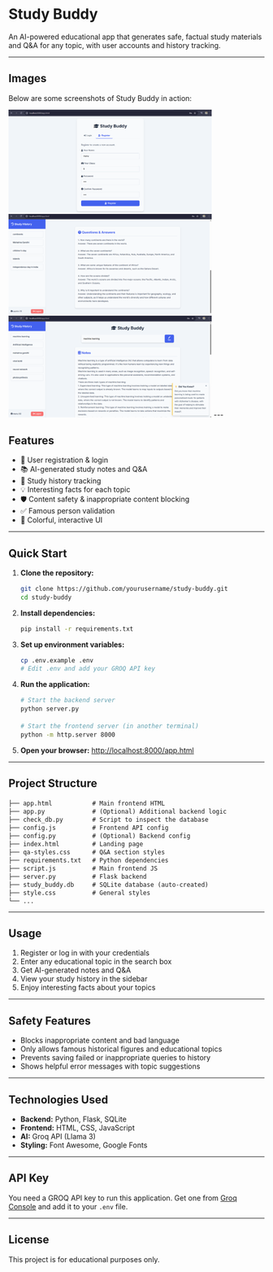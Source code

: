 # Study Buddy

An AI-powered educational app that generates safe, factual study materials and Q&A for any topic, with user accounts and history tracking.

---

## Images

Below are some screenshots of Study Buddy in action:

<img src="images/Register.png" alt="Home Page" width="400"/>
<img src="images/Q%20and%20A.png" alt="Q&A Example" width="400"/>
<img src="images/Notes%20Generation.png" alt="Study History" width="400"/>
---

## Features

- 🔐 User registration & login
- 📚 AI-generated study notes and Q&A
- 📝 Study history tracking
- 💡 Interesting facts for each topic
- 🛡️ Content safety & inappropriate content blocking
- ✅ Famous person validation
- 🎨 Colorful, interactive UI

---

## Quick Start

1. **Clone the repository:**
   ```bash
   git clone https://github.com/yourusername/study-buddy.git
   cd study-buddy
   ```

2. **Install dependencies:**
   ```bash
   pip install -r requirements.txt
   ```

3. **Set up environment variables:**
   ```bash
   cp .env.example .env
   # Edit .env and add your GROQ API key
   ```

4. **Run the application:**
   ```bash
   # Start the backend server
   python server.py
   
   # Start the frontend server (in another terminal)
   python -m http.server 8000
   ```

5. **Open your browser:**
   [http://localhost:8000/app.html](http://localhost:8000/app.html)

---

## Project Structure

```
├── app.html           # Main frontend HTML
├── app.py             # (Optional) Additional backend logic
├── check_db.py        # Script to inspect the database
├── config.js          # Frontend API config
├── config.py          # (Optional) Backend config
├── index.html         # Landing page
├── qa-styles.css      # Q&A section styles
├── requirements.txt   # Python dependencies
├── script.js          # Main frontend JS
├── server.py          # Flask backend
├── study_buddy.db     # SQLite database (auto-created)
├── style.css          # General styles
└── ...
```

---

## Usage

1. Register or log in with your credentials
2. Enter any educational topic in the search box
3. Get AI-generated notes and Q&A
4. View your study history in the sidebar
5. Enjoy interesting facts about your topics

---

## Safety Features

- Blocks inappropriate content and bad language
- Only allows famous historical figures and educational topics
- Prevents saving failed or inappropriate queries to history
- Shows helpful error messages with topic suggestions

---

## Technologies Used

- **Backend:** Python, Flask, SQLite
- **Frontend:** HTML, CSS, JavaScript
- **AI:** Groq API (Llama 3)
- **Styling:** Font Awesome, Google Fonts

---

## API Key

You need a GROQ API key to run this application. Get one from [Groq Console](https://console.groq.com/) and add it to your `.env` file.

---

## License

This project is for educational purposes only.
